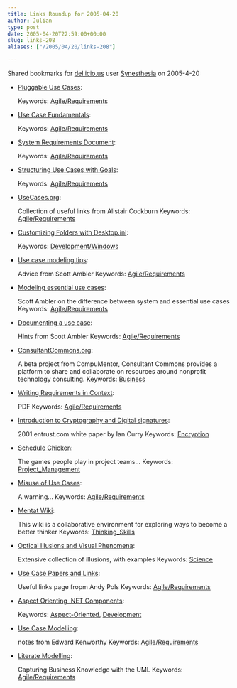 ```yaml
---
title: Links Roundup for 2005-04-20
author: Julian
type: post
date: 2005-04-20T22:59:00+00:00
slug: links-208 
aliases: ["/2005/04/20/links-208"]

---
```

Shared bookmarks for [del.icio.us][1] user  [Synesthesia][2] on 2005-4-20

  * [Pluggable Use Cases][3]:
   
    Keywords: [Agile/Requirements][4]
  * [Use Case Fundamentals][5]:
   
    Keywords: [Agile/Requirements][4]
  * [System Requirements Document][6]:
   
    Keywords: [Agile/Requirements][4]
  * [Structuring Use Cases with Goals][7]:
   
    Keywords: [Agile/Requirements][4]
  * [UseCases.org][8]:
  
    Collection of useful links from Alistair Cockburn Keywords: [Agile/Requirements][4]
  * [Customizing Folders with Desktop.ini][9]:
   
    Keywords: [Development/Windows][10]
  * [Use case modeling tips][11]:
  
    Advice from Scott Ambler Keywords: [Agile/Requirements][4]
  * [Modeling essential use cases][12]:
  
    Scott Ambler on the difference between system and essential use cases Keywords: [Agile/Requirements][4]
  * [Documenting a use case][13]:
  
    Hints from Scott Ambler Keywords: [Agile/Requirements][4]
  * [ConsultantCommons.org][14]:
  
    A beta project from CompuMentor, Consultant Commons provides a platform to share and collaborate on resources around nonprofit technology consulting. Keywords: [Business][15]
  * [Writing Requirements in Context][16]:
  
    PDF Keywords: [Agile/Requirements][4]
  * [Introduction to Cryptography and Digital signatures][17]:
  
    2001 entrust.com white paper by Ian Curry Keywords: [Encryption][18]
  * [Schedule Chicken][19]:
  
    The games people play in project teams&#8230; Keywords: [Project_Management][20]
  * [Misuse of Use Cases][21]:
  
    A warning&#8230; Keywords: [Agile/Requirements][4]
  * [Mentat Wiki][22]:
  
    This wiki is a collaborative environment for exploring ways to become a better thinker Keywords: [Thinking_Skills][23]
  * [Optical Illusions and Visual Phenomena][24]:
  
    Extensive collection of illusions, with examples Keywords: [Science][25]
  * [Use Case Papers and Links][26]:
  
    Useful links page fropm Andy Pols Keywords: [Agile/Requirements][4]
  * [Aspect Orienting .NET Components][27]:
   
    Keywords: [Aspect-Oriented][28], [Development][29]
  * [Use Case Modelling][30]:
  
    notes from Edward Kenworthy Keywords: [Agile/Requirements][4]
  * [Literate Modelling][31]:
  
    Capturing Business Knowledge with the UML Keywords: [Agile/Requirements][4]

 [1]: https://del.icio.us/
 [2]: https://del.icio.us/synesthesia
 [3]: https://alistair.cockburn.us/crystal/articles/o/strysickpuc/pluggableusecases.htm "https://alistair.cockburn.us/crystal/articles/o/strysickpuc/pluggableusecases.htm"
 [4]: https://del.icio.us/synesthesia/Agile/Requirements
 [5]: https://alistair.cockburn.us/crystal/articles/o/ucai/usecasealternateintro.html "https://alistair.cockburn.us/crystal/articles/o/ucai/usecasealternateintro.html"
 [6]: https://alistair.cockburn.us/crystal/articles/srd/systemrequirementsdocument.html "https://alistair.cockburn.us/crystal/articles/srd/systemrequirementsdocument.html"
 [7]: https://alistair.cockburn.us/crystal/articles/sucwg/structuringucswithgoals.htm "https://alistair.cockburn.us/crystal/articles/sucwg/structuringucswithgoals.htm"
 [8]: https://alistair.cockburn.us/usecases/usecases.html "https://alistair.cockburn.us/usecases/usecases.html"
 [9]: https://msdn.microsoft.com/library/default.asp?url=/library/en-us/shellcc/platform/shell/programmersguide/shell_basics/shell_basics_extending/custom.asp "https://msdn.microsoft.com/library/default.asp?url=/library/en-us/shellcc/platform/shell/programmersguide/shell_basics/shell_basics_extending/custom.asp"
 [10]: https://del.icio.us/synesthesia/Development/Windows
 [11]: https://www-106.ibm.com/developerworks/java/library/ws-tip-uml2.html "https://www-106.ibm.com/developerworks/java/library/ws-tip-uml2.html"
 [12]: https://www-106.ibm.com/developerworks/library/ws-tip-essentialuse.html "https://www-106.ibm.com/developerworks/library/ws-tip-essentialuse.html"
 [13]: https://www-106.ibm.com/developerworks/webservices/library/ws-tip-docusecase.html "https://www-106.ibm.com/developerworks/webservices/library/ws-tip-docusecase.html"
 [14]: https://www.consultantcommons.org/ "https://www.consultantcommons.org/"
 [15]: https://del.icio.us/synesthesia/Business
 [16]: https://www.craiglarman.com/book_applying_2nd/06-use%20cases.pdf "https://www.craiglarman.com/book_applying_2nd/06-use%20cases.pdf"
 [17]: https://www.entrust.com/resources/pdf/cryptointro.pdf "https://www.entrust.com/resources/pdf/cryptointro.pdf"
 [18]: https://del.icio.us/synesthesia/Encryption
 [19]: https://www.jrothman.com/weblog/archive/2005_04_01_mpdarchive.html#111391432251897060 "https://www.jrothman.com/weblog/archive/2005_04_01_mpdarchive.html#111391432251897060"
 [20]: https://del.icio.us/synesthesia/Project_Management
 [21]: https://www.korson-mcgregor.com/publications/korson/Korson9803om.htm "https://www.korson-mcgregor.com/publications/korson/Korson9803om.htm"
 [22]: https://www.ludism.org/mentat/ "https://www.ludism.org/mentat/"
 [23]: https://del.icio.us/synesthesia/Thinking_Skills
 [24]: https://www.michaelbach.de/ot/ "https://www.michaelbach.de/ot/"
 [25]: https://del.icio.us/synesthesia/Science
 [26]: https://www.pols.co.uk/use-case-zone/use-case-papers.html "https://www.pols.co.uk/use-case-zone/use-case-papers.html"
 [27]: https://www.theserverside.net/articles/showarticle.tss?id=AspectOrientingNET&News04_19_05-click "https://www.theserverside.net/articles/showarticle.tss?id=AspectOrientingNET&News04_19_05-click"
 [28]: https://del.icio.us/synesthesia/Aspect-Oriented
 [29]: https://del.icio.us/synesthesia/Development
 [30]: https://www.zoo.co.uk/~z0001039/PracGuides/pg_use_cases.htm "https://www.zoo.co.uk/~z0001039/PracGuides/pg_use_cases.htm"
 [31]: https://xml.coverpages.org/emmerichLiterateModelling.pdf "https://xml.coverpages.org/emmerichLiterateModelling.pdf"